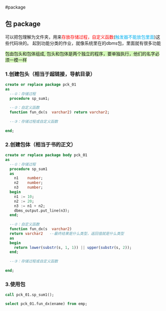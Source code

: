 #package
## 包 package
可以把包理解为文件夹，用来<font color="#ff0000">存放存储过程，自定义函数</font>(<font color="#00b0f0">触发器不能放包里面</font>)这些代码块的。
起到功能分类的作业，就像系统里在的dbms包，里面就有很多功能


<span style="background:#d3f8b6">包由包头和包体组成, 包头和包体是两个独立的程序，要单独执行，他们的名字必须一模一样</span>


### 1.创建包头（相当于超链接，导航目录）
```sql
create or replace package pck_01
as
  --①：存储过程
  procedure sp_sum1;
  
  --②：自定义函数
  function fun_dx(s  varchar2) return varchar2;
  
  --③：存储过程或自定义函数
    
end;
```





### 2.创建包体（相当于书的正文）
```sql
create or replace package body pck_01
as
  --①：存储过程
  procedure sp_sum1
  as
    n1    number;
    n2    number;
    n3    number;
  begin
    n1 := 10;
    n2 := 20;
    n3 := n1 + n2;
    dbms_output.put_line(n3);
  end;
  
  --②：自定义函数
  function fun_dx(s  varchar2)
  return varchar2   --最终结果是什么类型，返回值就是什么类型
  as
  begin
    return lower(substr(s, 1, 1)) || upper(substr(s, 2));
  end;
  
  --③：存储过程或自定义函数
  
end;
```


### 3.使用包
```sql
call pck_01.sp_sum1();

select pck_01.fun_dx(ename) from emp;
```
